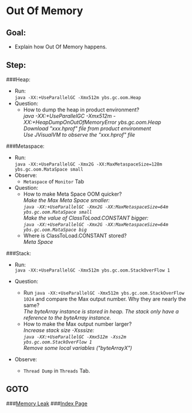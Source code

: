Out Of Memory
==
Goal:
--
* Explain how Out Of Memory happens.


Step:
--
###Heap:
* Run:  
	`java -XX:+UseParallelGC -Xmx512m ybs.gc.oom.Heap`
* Question:  
	* How to dump the heap in product environment?  
	*java -XX:+UseParallelGC -Xmx512m -XX:+HeapDumpOnOutOfMemoryError ybs.gc.oom.Heap  
	Download "xxx.hprof" file from product environment  
	Use JVisualVM to observe the "xxx.hprof" file*

###Metaspace:
* Run:  
	`java -XX:+UseParallelGC -Xmx2G -XX:MaxMetaspaceSize=128m ybs.gc.oom.MataSpace small`
* Observe:  
	* `Metaspace` of `Monitor` Tab
* Question:  
	* How to make Meta Space OOM quicker?  
	*Make the Max Meta Space smaller:  
	`java -XX:+UseParallelGC -Xmx2G -XX:MaxMetaspaceSize=64m ybs.gc.oom.MataSpace small`  
	Make the value of ClassToLoad.CONSTANT bigger:  
	`java -XX:+UseParallelGC -Xmx2G -XX:MaxMetaspaceSize=64m ybs.gc.oom.MataSpace big`*
	* Where is ClassToLoad.CONSTANT stored?  
	*Meta Space*

###Stack:
* Run:  
	`java -XX:+UseParallelGC -Xmx512m ybs.gc.oom.StackOverFlow 1`

* Question:  
	* Run `java -XX:+UseParallelGC -Xmx512m ybs.gc.oom.StackOverFlow 1024` and compare the Max output number. Why they are nearly the same?  
	*The byteArray instance is stored in heap. The stack only have a reference to the byteArray instance.*  
	* How to make the Max output number larger?  
	*Increase stack size -Xsssize:  
	`java -XX:+UseParallelGC -Xmx512m -Xss2m ybs.gc.oom.StackOverFlow 1`  
	Remove some local variables ("byteArrayX")*
* Observe:  
	* `Thread Dump` in `Threads` Tab.


GOTO
--
###[Memory Leak](../memoryLeak/README.md)
###[Index Page](../../../../../../README.md)